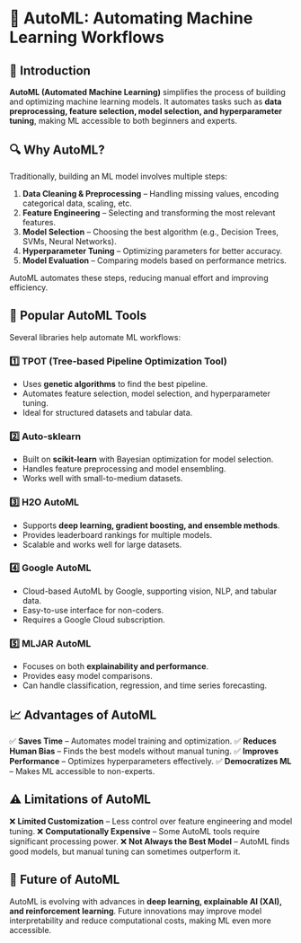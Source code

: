 # 🤖 AutoML: Automating Machine Learning Workflows

## 📌 Introduction
**AutoML (Automated Machine Learning)** simplifies the process of building and optimizing machine learning models. It automates tasks such as **data preprocessing, feature selection, model selection, and hyperparameter tuning**, making ML accessible to both beginners and experts.

## 🔍 Why AutoML?
Traditionally, building an ML model involves multiple steps:
1. **Data Cleaning & Preprocessing** – Handling missing values, encoding categorical data, scaling, etc.
2. **Feature Engineering** – Selecting and transforming the most relevant features.
3. **Model Selection** – Choosing the best algorithm (e.g., Decision Trees, SVMs, Neural Networks).
4. **Hyperparameter Tuning** – Optimizing parameters for better accuracy.
5. **Model Evaluation** – Comparing models based on performance metrics.

AutoML automates these steps, reducing manual effort and improving efficiency.

## 🚀 Popular AutoML Tools
Several libraries help automate ML workflows:

### 1️⃣ **TPOT (Tree-based Pipeline Optimization Tool)**
- Uses **genetic algorithms** to find the best pipeline.
- Automates feature selection, model selection, and hyperparameter tuning.
- Ideal for structured datasets and tabular data.

### 2️⃣ **Auto-sklearn**
- Built on **scikit-learn** with Bayesian optimization for model selection.
- Handles feature preprocessing and model ensembling.
- Works well with small-to-medium datasets.

### 3️⃣ **H2O AutoML**
- Supports **deep learning, gradient boosting, and ensemble methods**.
- Provides leaderboard rankings for multiple models.
- Scalable and works well for large datasets.

### 4️⃣ **Google AutoML**
- Cloud-based AutoML by Google, supporting vision, NLP, and tabular data.
- Easy-to-use interface for non-coders.
- Requires a Google Cloud subscription.

### 5️⃣ **MLJAR AutoML**
- Focuses on both **explainability and performance**.
- Provides easy model comparisons.
- Can handle classification, regression, and time series forecasting.

## 📈 Advantages of AutoML
✅ **Saves Time** – Automates model training and optimization.
✅ **Reduces Human Bias** – Finds the best models without manual tuning.
✅ **Improves Performance** – Optimizes hyperparameters effectively.
✅ **Democratizes ML** – Makes ML accessible to non-experts.

## ⚠️ Limitations of AutoML
❌ **Limited Customization** – Less control over feature engineering and model tuning.
❌ **Computationally Expensive** – Some AutoML tools require significant processing power.
❌ **Not Always the Best Model** – AutoML finds good models, but manual tuning can sometimes outperform it.

## 🔮 Future of AutoML
AutoML is evolving with advances in **deep learning, explainable AI (XAI), and reinforcement learning**. Future innovations may improve model interpretability and reduce computational costs, making ML even more accessible.

